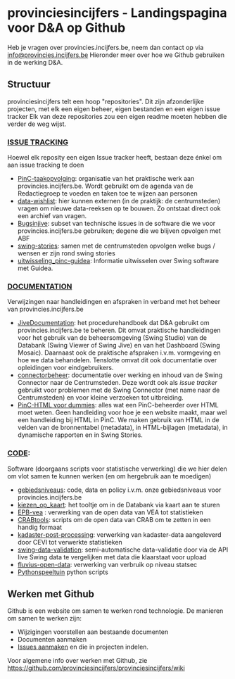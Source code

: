 # provinciesincijfers - Landingspagina voor D&amp;A op Github

Heb je vragen over provincies.incijfers.be, neem dan contact op via info@provincies.incijfers.be
Hieronder meer over hoe we Github gebruiken in de werking D&A.

## Structuur

provinciesincijfers telt een hoop "repositories". Dit zijn afzonderlijke projecten, met elk een eigen beheer, eigen bestanden en een eigen issue tracker
Elk van deze repositories zou een eigen readme moeten hebben die verder de weg wijst.

### [ISSUE TRACKING](https://github.com/search?q=topic%3Aissue-tracker+org%3Aprovinciesincijfers&type=Repositories)

Hoewel elk reposity een eigen Issue tracker heeft, bestaan deze énkel om aan issue tracking te doen

*	[PinC-taakopvolging](https://github.com/provinciesincijfers/PinC-taakopvolging): organisatie van het praktische werk aan provincies.incijfers.be. Wordt gebruikt om de agenda van de Redactiegroep te voeden en taken toe te wijzen aan personen
*	[data-wishlist](https://github.com/provinciesincijfers/data-wishlist): hier kunnen externen (in de praktijk: de centrumsteden) vragen om nieuwe data-reeksen op te bouwen. Zo ontstaat direct ook een archief van vragen.
*	[Bugsinjive](https://github.com/provinciesincijfers/Bugsinjive): subset van technische issues in de software die we voor provincies.incijfers.be gebruiken; degene die we blijven opvolgen met ABF
*	[swing-stories](https://github.com/provinciesincijfers/swing-stories/issues): samen met de centrumsteden opvolgen welke bugs / wensen er zijn rond swing stories
*	[uitwisseling_pinc-guidea](https://github.com/provinciesincijfers/uitwisseling_pinc-guidea): Informatie uitwisselen over Swing software met Guidea.

### [DOCUMENTATION](https://github.com/search?q=topic%3Adocumentation+org%3Aprovinciesincijfers&type=Repositories)

Verwijzingen naar handleidingen en afspraken in verband met het beheer van provincies.incijfers.be

*	[JiveDocumentation](https://github.com/provinciesincijfers/JiveDocumentation): het procedurehandboek dat D&A gebruikt om provincies.incijfers.be te beheren. Dit omvat praktische handleidingen voor het gebruik van de beheersomgeving (Swing Studio) van de Databank (Swing Viewer of Swing Jive) en van het Dashboard (Swing Mosaic). Daarnaast ook de praktische afspraken i.v.m. vormgeving en hoe we data behandelen. Tenslotte omvat dit ook documentatie over opleidingen voor eindgebruikers.
*	[connectorbeheer](https://github.com/provinciesincijfers/connectorbeheer): documentatie over werking en inhoud van de Swing Connector naar de Centrumsteden. Deze wordt ook als *issue tracker* gebruikt voor problemen met de Swing Connector (met name naar de Centrumsteden) en voor kleine verzoeken tot uitbreiding.
*	[PinC-HTML voor dummies](https://github.com/provinciesincijfers/PinC-HTML): alles wat een PinC-beheerder over HTML moet weten. Geen handleiding voor hoe je een website maakt, maar wel een handleiding bij HTML in PinC. We maken gebruik van HTML in de velden van de bronnentabel (metadata), in HTML-bijlagen (metadata), in dynamische rapporten en in Swing Stories.

### [CODE](https://github.com/search?q=topic%3Acode+org%3Aprovinciesincijfers&type=Repositories): 

Software (doorgaans scripts voor statistische verwerking) die we hier delen om vlot samen te kunnen werken (en om hergebruik aan te moedigen)

*	[gebiedsniveaus](https://github.com/provinciesincijfers/gebiedsniveaus): code, data en policy i.v.m. onze gebiedsniveaus voor provincies.incijfers.be
*	[kiezen_op_kaart](https://github.com/provinciesincijfers/kiezen_op_kaart): het tooltje om in de Databank via kaart aan te sturen
* [EPB-vea](https://github.com/provinciesincijfers/EPB-vea)	: verwerking van de open data van VEA tot statistieken
*	[CRABtools](https://github.com/provinciesincijfers/CRABtools): scripts om de open data van CRAB om te zetten in een handig formaat
* [kadaster-post-processing](https://github.com/provinciesincijfers/kadaster-post-processing): verwerking van kadaster-data aangeleverd door CEVI tot verwerkte statistieken
* [swing-data-validation](https://github.com/provinciesincijfers/swing-data-validation): semi-automatische data-validatie door via de API live Swing data te vergelijken met data die klaarstaat voor upload
* [fluvius-open-data](https://github.com/provinciesincijfers/fluvius-open-data): verwerking van verbruik op niveau statsec
* [Pythonspeeltuin](https://github.com/provinciesincijfers/PythonSpeeltuin) python scripts


## Werken met Github


Github is een website om samen te werken rond technologie. 
De manieren om samen te werken zijn:

* Wijzigingen voorstellen aan bestaande documenten
* Documenten aanmaken
* [Issues aanmaken](https://guides.github.com/features/issues/) en die in projecten indelen.

Voor algemene info over werken met Github, zie https://github.com/provinciesincijfers/provinciesincijfers/wiki




